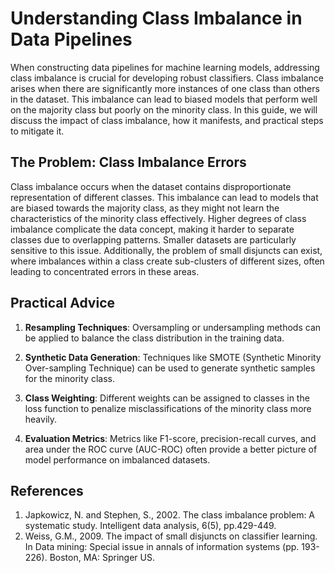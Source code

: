 # Understanding Class Imbalance in Data Pipelines
When constructing data pipelines for machine learning models, addressing class imbalance is crucial for developing robust classifiers. Class imbalance arises when there are significantly more instances of one class than others in the dataset. This imbalance can lead to biased models that perform well on the majority class but poorly on the minority class. In this guide, we will discuss the impact of class imbalance, how it manifests, and practical steps to mitigate it.

## The Problem: Class Imbalance Errors
Class imbalance occurs when the dataset contains disproportionate representation of different classes. This imbalance can lead to models that are biased towards the majority class, as they might not learn the characteristics of the minority class effectively. Higher degrees of class imbalance complicate the data concept, making it harder to separate classes due to overlapping patterns. Smaller datasets are particularly sensitive to this issue. Additionally, the problem of small disjuncts can exist, where imbalances within a class create sub-clusters of different sizes, often leading to concentrated errors in these areas.

## Practical Advice

1. **Resampling Techniques**: Oversampling or undersampling methods can be applied to balance the class distribution in the training data.

2. **Synthetic Data Generation**: Techniques like SMOTE (Synthetic Minority Over-sampling Technique) can be used to generate synthetic samples for the minority class.

3. **Class Weighting**: Different weights can be assigned to classes in the loss function to penalize misclassifications of the minority class more heavily.

4. **Evaluation Metrics**: Metrics like F1-score, precision-recall curves, and area under the ROC curve (AUC-ROC) often provide a better picture of model performance on imbalanced datasets.

## References
1. Japkowicz, N. and Stephen, S., 2002. The class imbalance problem: A systematic study. Intelligent data analysis, 6(5), pp.429-449.
2. Weiss, G.M., 2009. The impact of small disjuncts on classifier learning. In Data mining: Special issue in annals of information systems (pp. 193-226). Boston, MA: Springer US.